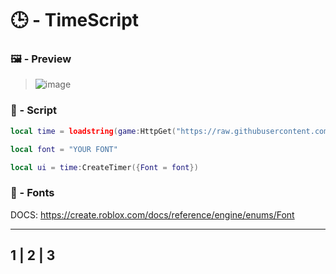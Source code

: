 # 🕒 - TimeScript

### 🖼️ - Preview

> <img src="https://cdn.discordapp.com/attachments/1041418192444211300/1157689008952979476/Screenshot_2023-09-30-20-41-45-118_com.roblox.client.png?ex=65198568&is=651833e8&hm=6132da18674a6b3657eadca5b3fa9cdf4b9b7cc6966ee12012511b987efb6a7e&" alt="image">

### 📄 - Script

```lua
local time = loadstring(game:HttpGet("https://raw.githubusercontent.com/AlikSusFootages/TimeScript/main/file.lua"))()

local font = "YOUR FONT"

local ui = time:CreateTimer({Font = font})
```

### 💬 - Fonts

DOCS: https://create.roblox.com/docs/reference/engine/enums/Font

-----------------
1 | 2 | 3 
-----------------